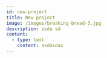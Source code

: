 ```yaml
---
id: new-project
title: New project
image: /images/breaking-bread-3.jpg
description: asda sd
content:
  - type: text
    content: asdasdas
---
```

